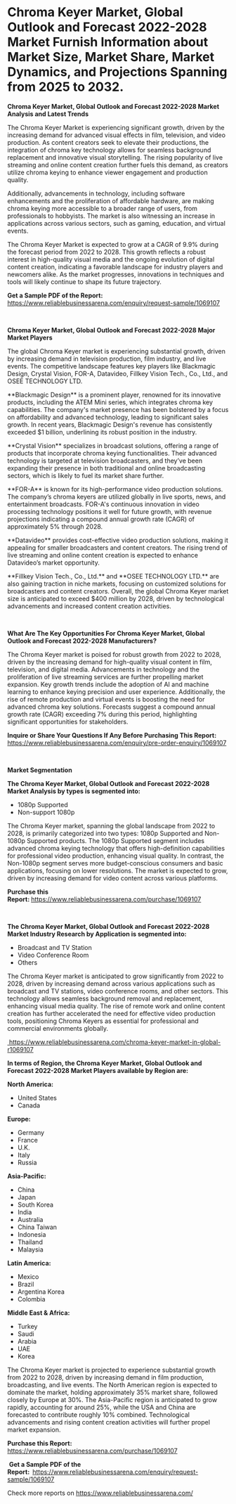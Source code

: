 <p><h1>Chroma Keyer Market, Global Outlook and Forecast 2022-2028 Market Furnish Information about Market Size, Market Share, Market Dynamics, and Projections Spanning from 2025 to 2032.</h1></p><p><strong>Chroma Keyer Market, Global Outlook and Forecast 2022-2028 Market Analysis and Latest Trends</strong></p>
<p><p>The Chroma Keyer Market is experiencing significant growth, driven by the increasing demand for advanced visual effects in film, television, and video production. As content creators seek to elevate their productions, the integration of chroma key technology allows for seamless background replacement and innovative visual storytelling. The rising popularity of live streaming and online content creation further fuels this demand, as creators utilize chroma keying to enhance viewer engagement and production quality.</p><p>Additionally, advancements in technology, including software enhancements and the proliferation of affordable hardware, are making chroma keying more accessible to a broader range of users, from professionals to hobbyists. The market is also witnessing an increase in applications across various sectors, such as gaming, education, and virtual events. </p><p>The Chroma Keyer Market is expected to grow at a CAGR of 9.9% during the forecast period from 2022 to 2028. This growth reflects a robust interest in high-quality visual media and the ongoing evolution of digital content creation, indicating a favorable landscape for industry players and newcomers alike. As the market progresses, innovations in techniques and tools will likely continue to shape its future trajectory.</p></p>
<p><strong>Get a Sample PDF of the Report:&nbsp;</strong> <a href="https://www.reliablebusinessarena.com/enquiry/request-sample/1069107?utm_campaign=3118&utm_medium=2&utm_source=Github&utm_content=ia&utm_term=21032025&utm_id=chroma-keyer-market-global-outlook-and-forecast-2022-2028">https://www.reliablebusinessarena.com/enquiry/request-sample/1069107</a></p>
<p>&nbsp;</p>
<p><strong>Chroma Keyer Market, Global Outlook and Forecast 2022-2028 Major Market Players</strong></p>
<p><p>The global Chroma Keyer market is experiencing substantial growth, driven by increasing demand in television production, film industry, and live events. The competitive landscape features key players like Blackmagic Design, Crystal Vision, FOR-A, Datavideo, Fillkey Vision Tech., Co., Ltd., and OSEE TECHNOLOGY LTD. </p><p>**Blackmagic Design** is a prominent player, renowned for its innovative products, including the ATEM Mini series, which integrates chroma key capabilities. The company's market presence has been bolstered by a focus on affordability and advanced technology, leading to significant sales growth. In recent years, Blackmagic Design's revenue has consistently exceeded $1 billion, underlining its robust position in the industry.</p><p>**Crystal Vision** specializes in broadcast solutions, offering a range of products that incorporate chroma keying functionalities. Their advanced technology is targeted at television broadcasters, and they’ve been expanding their presence in both traditional and online broadcasting sectors, which is likely to fuel its market share further.</p><p>**FOR-A** is known for its high-performance video production solutions. The company’s chroma keyers are utilized globally in live sports, news, and entertainment broadcasts. FOR-A's continuous innovation in video processing technology positions it well for future growth, with revenue projections indicating a compound annual growth rate (CAGR) of approximately 5% through 2028.</p><p>**Datavideo** provides cost-effective video production solutions, making it appealing for smaller broadcasters and content creators. The rising trend of live streaming and online content creation is expected to enhance Datavideo’s market opportunity.</p><p>**Fillkey Vision Tech., Co., Ltd.** and **OSEE TECHNOLOGY LTD.** are also gaining traction in niche markets, focusing on customized solutions for broadcasters and content creators. Overall, the global Chroma Keyer market size is anticipated to exceed $400 million by 2028, driven by technological advancements and increased content creation activities.</p></p>
<p>&nbsp;</p>
<p><strong>What Are The Key Opportunities For Chroma Keyer Market, Global Outlook and Forecast 2022-2028 Manufacturers?</strong></p>
<p><p>The Chroma Keyer market is poised for robust growth from 2022 to 2028, driven by the increasing demand for high-quality visual content in film, television, and digital media. Advancements in technology and the proliferation of live streaming services are further propelling market expansion. Key growth trends include the adoption of AI and machine learning to enhance keying precision and user experience. Additionally, the rise of remote production and virtual events is boosting the need for advanced chroma key solutions. Forecasts suggest a compound annual growth rate (CAGR) exceeding 7% during this period, highlighting significant opportunities for stakeholders.</p></p>
<p><strong>Inquire or Share Your Questions If Any Before Purchasing This Report:</strong> <a href="https://www.reliablebusinessarena.com/enquiry/pre-order-enquiry/1069107?utm_campaign=3118&utm_medium=2&utm_source=Github&utm_content=ia&utm_term=21032025&utm_id=chroma-keyer-market-global-outlook-and-forecast-2022-2028">https://www.reliablebusinessarena.com/enquiry/pre-order-enquiry/1069107</a></p>
<p>&nbsp;</p>
<p><strong>Market Segmentation</strong></p>
<p><strong>The Chroma Keyer Market, Global Outlook and Forecast 2022-2028 Market Analysis by types is segmented into:</strong></p>
<p><ul><li>1080p Supported</li><li>Non-support 1080p</li></ul></p>
<p><p>The Chroma Keyer market, spanning the global landscape from 2022 to 2028, is primarily categorized into two types: 1080p Supported and Non-1080p Supported products. The 1080p Supported segment includes advanced chroma keying technology that offers high-definition capabilities for professional video production, enhancing visual quality. In contrast, the Non-1080p segment serves more budget-conscious consumers and basic applications, focusing on lower resolutions. The market is expected to grow, driven by increasing demand for video content across various platforms.</p></p>
<p><strong>Purchase this Report:&nbsp;</strong><a href="https://www.reliablebusinessarena.com/purchase/1069107?utm_campaign=3118&utm_medium=2&utm_source=Github&utm_content=ia&utm_term=21032025&utm_id=chroma-keyer-market-global-outlook-and-forecast-2022-2028">https://www.reliablebusinessarena.com/purchase/1069107</a></p>
<p>&nbsp;</p>
<p><strong>The Chroma Keyer Market, Global Outlook and Forecast 2022-2028 Market Industry Research by Application is segmented into:</strong></p>
<p><ul><li>Broadcast and TV Station</li><li>Video Conference Room</li><li>Others</li></ul></p>
<p><p>The Chroma Keyer market is anticipated to grow significantly from 2022 to 2028, driven by increasing demand across various applications such as broadcast and TV stations, video conference rooms, and other sectors. This technology allows seamless background removal and replacement, enhancing visual media quality. The rise of remote work and online content creation has further accelerated the need for effective video production tools, positioning Chroma Keyers as essential for professional and commercial environments globally.</p></p>
<p><a href="https://www.reliablebusinessarena.com/chroma-keyer-market-in-global-r1069107?utm_campaign=3118&utm_medium=2&utm_source=Github&utm_content=ia&utm_term=21032025&utm_id=chroma-keyer-market-global-outlook-and-forecast-2022-2028">&nbsp;https://www.reliablebusinessarena.com/chroma-keyer-market-in-global-r1069107</a></p>
<p><strong>In terms of Region, the Chroma Keyer Market, Global Outlook and Forecast 2022-2028 Market Players available by Region are:</strong></p>
<p>
    <p> <strong> North America: </strong>
        <ul>
            <li>United States</li>
            <li>Canada</li>
        </ul>
        </p> 
    <p> <strong> Europe: </strong>
        <ul>
            <li>Germany</li>
            <li>France</li>
            <li>U.K.</li>
            <li>Italy</li>
            <li>Russia</li>
        </ul>
        </p> 
    <p> <strong> Asia-Pacific: </strong>
        <ul>
            <li>China</li>
            <li>Japan</li>
            <li>South Korea</li>
            <li>India</li>
            <li>Australia</li>
            <li>China Taiwan</li>
            <li>Indonesia</li>
            <li>Thailand</li>
            <li>Malaysia</li>
        </ul>
        </p> 
    <p> <strong> Latin America: </strong>
        <ul>
            <li>Mexico</li>
            <li>Brazil</li>
            <li>Argentina Korea</li>
            <li>Colombia</li>
        </ul>
        </p> 
    <p> <strong> Middle East & Africa: </strong>
        <ul>
            <li>Turkey</li>
            <li>Saudi</li>
            <li>Arabia</li>
            <li>UAE</li>
            <li>Korea</li>
        </ul>
    </p>
    </p>
<p><p>The Chroma Keyer market is projected to experience substantial growth from 2022 to 2028, driven by increasing demand in film production, broadcasting, and live events. The North American region is expected to dominate the market, holding approximately 35% market share, followed closely by Europe at 30%. The Asia-Pacific region is anticipated to grow rapidly, accounting for around 25%, while the USA and China are forecasted to contribute roughly 10% combined. Technological advancements and rising content creation activities will further propel market expansion.</p></p>
<p><strong>Purchase this Report: </strong><a href="https://www.reliablebusinessarena.com/purchase/1069107?utm_campaign=3118&utm_medium=2&utm_source=Github&utm_content=ia&utm_term=21032025&utm_id=chroma-keyer-market-global-outlook-and-forecast-2022-2028">https://www.reliablebusinessarena.com/purchase/1069107</a></p>
<p>&nbsp;<strong>Get a Sample PDF of the Report:&nbsp;&nbsp;</strong><a href="https://www.reliablebusinessarena.com/enquiry/request-sample/1069107?utm_campaign=3118&utm_medium=2&utm_source=Github&utm_content=ia&utm_term=21032025&utm_id=chroma-keyer-market-global-outlook-and-forecast-2022-2028">https://www.reliablebusinessarena.com/enquiry/request-sample/1069107</a></p>
<p><strong></strong></p>
<p>Check more reports on <a href="https://www.reliablebusinessarena.com/?utm_campaign=3118&utm_medium=2&utm_source=Github&utm_content=ia&utm_term=21032025&utm_id=chroma-keyer-market-global-outlook-and-forecast-2022-2028">https://www.reliablebusinessarena.com/</a></p>